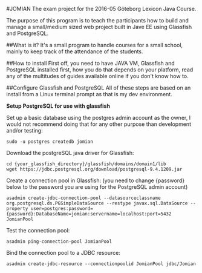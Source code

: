#JOMIAN
The exam project for the 2016-05 Göteborg Lexicon Java Course.

The purpose of this program is to teach the participants how to build and manage a small/medium sized web project
built in Jave EE using Glassfish and PostgreSQL.

##What is it?
It's a small program to handle courses for a small school, mainly to keep track of the attendance of the
students.

##How to install
First off, you need to have JAVA VM, Glassfish and PostgreSQL installed first, how you do that depends on your platform,
read any of the multitudes of guides available online if you don't know how to.

##Configure Glassfish and PostgreSQL
All of these steps are based on an install from a Linux terminal prompt as that is my dev environment.

**Setup PostgreSQL for use with glassfish**

Set up a basic database using the postgres admin account as the owner, I would not recommend doing that for
any other purpose than development and/or testing:
```
sudo -u postgres createdb jomian
```

Download the postgreSQL java driver for Glassfish:
```
cd {your_glassfish_directory}/glassfish/domains/domain1/lib
wget https://jdbc.postgresql.org/download/postgresql-9.4.1209.jar
```

Create a connection pool in Glassfish: (you need to change {password} below to the password you are using for the
PostgreSQL admin account)
```
asadmin create-jdbc-connection-pool --datasourceclassname org.postgresql.ds.PGSimpleDataSource --restype javax.sql.DataSource --property user=postgres:password={password}:DatabaseName=jomian:servername=localhost:port=5432 JomianPool
```

Test the connection pool:
```
asadmin ping-connection-pool JomianPool
```

Bind the connection pool to a JDBC resource:
```
asadmin create-jdbc-resource --connectionpoolid JomianPool jdbc/Jomian
```
